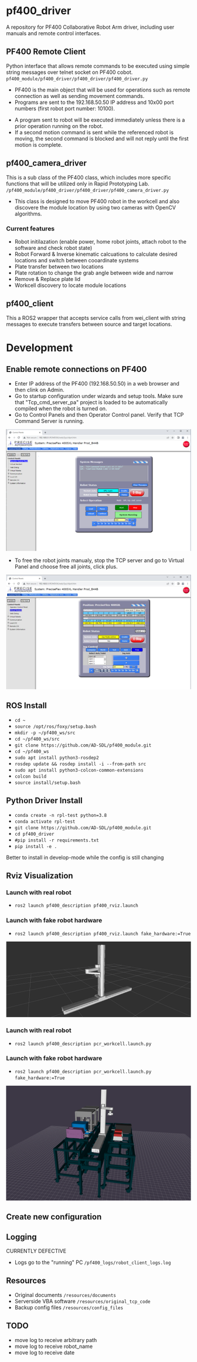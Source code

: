 # pf400_driver
A repository for PF400 Collaborative Robot Arm driver, including user manuals and remote control interfaces.

## PF400 Remote Client
Python interface that allows remote commands to be executed using simple string messages over telnet socket on PF400 cobot.  `pf400_module/pf400_driver/pf400_driver/pf400_driver.py`

- PF400 is the main object that will be used for operations such as remote connection as well as sending movement commands.
- Programs are sent to the 192.168.50.50 IP address and 10x00 port numbers (first robot port number: 10100). 
<!-- - Robot data will be loaded from `/utils/robot_data.json` which contains motion profiles and joint locations. -->
- A program sent to robot will be executed immediately unless there is a prior operation running on the robot. 
- If a second motion command is sent while the referenced robot is moving, the second command is blocked and will not reply until the first motion is complete.
## pf400_camera_driver 

This is a sub class of the PF400 class, which includes more specific functions that will be utilized only in Rapid Prototyping Lab. `/pf400_module/pf400_driver/pf400_driver/pf400_camera_driver.py`

- This class is designed to move PF400 robot in the workcell and also discovere the module location by using two cameras with OpenCV algorithms.

### Current features
* Robot initilazation (enable power, home robot joints, attach robot to the software and check robot state)
* Robot Forward & Inverse kinematic calcuations to calculate desired locations and switch between cooardinate systems
* Plate transfer between two locations
* Plate rotation to change the grab angle between wide and narrow
* Remove & Replace plate lid
* Workcell discovery to locate module locations 
## pf400_client 
This a ROS2 wrapper that accepts service calls from wei_client with string messages to execute transfers between source and target locations.

# Development
## Enable remote connections on PF400
- Enter IP address of the PF400 (192.168.50.50) in a web browser and then clink on Admin.
- Go to startup configuration under wizards and setup tools. Make sure that "Tcp_cmd_server_pa" project is loaded to be automatically compiled when the robot is turned on.
- Go to Control Panels and then Operator Control panel. Verify that TCP Command Server is running. 

![Control Panel TCP Server](https://github.com/AD-SDL/PF400_cobot/blob/master/resources/diagrams-figures/control-panel.png)

- To free the robot joints manualy, stop the TCP server and go to Virtual Panel and choose free all joints, click plus.

![Free Joints](https://github.com/AD-SDL/PF400_cobot/blob/master/resources/diagrams-figures/free-joint-mode.png)

## ROS Install
- `cd ~`
- `source /opt/ros/foxy/setup.bash`
- `mkdir -p ~/pf400_ws/src`
- `cd ~/pf400_ws/src`
- `git clone https://github.com/AD-SDL/pf400_module.git`
- `cd ~/pf400_ws`
- `sudo apt install python3-rosdep2`
- `rosdep update && rosdep install -i --from-path src`
- `sudo apt install python3-colcon-common-extensions`
- `colcon build`
- `source install/setup.bash`

## Python Driver Install

- `conda create -n rpl-test python=3.8`
- `conda activate rpl-test`
- `git clone https://github.com/AD-SDL/pf400_module.git`
- `cd pf400_driver`
- `#pip install -r requirements.txt`
- `pip install -e .`

Better to install in develop-mode while the config is still changing

## Rviz Visualization
### Launch with real robot
- `ros2 launch pf400_description pf400_rviz.launch`
### Launch with fake robot hardware
- `ros2 launch pf400_description pf400_rviz.launch fake_hardware:=True`

![RViz PF400 Visualization](https://github.com/AD-SDL/PF400_cobot/blob/master/resources/diagrams-figures/pf400-rviz.png)
### Launch with real robot
- `ros2 launch pf400_description pcr_workcell.launch.py`
### Launch with fake robot hardware
- `ros2 launch pf400_description pcr_workcell.launch.py fake_hardware:=True`

![RViz PCR Workcell Visualization](https://github.com/AD-SDL/PF400_cobot/blob/master/resources/diagrams-figures/pcr-workcell.png)

## Create new configuration

## Logging
CURRENTLY DEFECTIVE
- Logs go to the "running" PC `/pf400_logs/robot_client_logs.log`

## Resources

* Original documents `/resources/documents`
* Serverside VBA software `/resources/original_tcp_code`
* Backup config files `/resources/config_files`

## TODO

* move log to receive arbitrary path
* move log to receive robot_name
* move log to receive date
